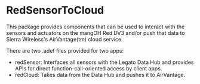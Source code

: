 RedSensorToCloud
================

This package provides components that can be used to interact with the sensors
and actuators on the mangOH Red DV3 and/or push that data to Sierra Wireless's
AirVantage(tm) cloud service.

There are two .adef files provided for two apps:
- redSensor: Interfaces all sensors with the Legato Data Hub and provides APIs
             for direct function-call-oriented access by client apps.
- redCloud: Takes data from the Data Hub and pushes it to AirVantage.
